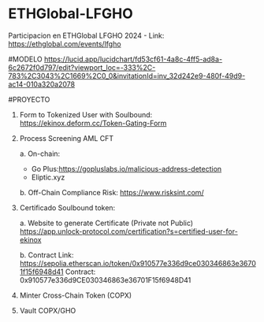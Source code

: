 # ETHGlobal-LFGHO
Participacion en ETHGlobal LFGHO 2024 - Link: https://ethglobal.com/events/lfgho


#MODELO 
https://lucid.app/lucidchart/fd53cf61-4a8c-4ff5-ad8a-6c2672f0d797/edit?viewport_loc=-333%2C-783%2C3043%2C1669%2C0_0&invitationId=inv_32d242e9-480f-49d9-ac14-010a320a2078 

#PROYECTO

1. Form to Tokenized User with Soulbound: https://ekinox.deform.cc/Token-Gating-Form 

2. Process Screening AML CFT

   a. On-chain: 
      - Go Plus:https://gopluslabs.io/malicious-address-detection
      - Eliptic.xyz 

   b. Off-Chain
      Compliance Risk: https://www.risksint.com/ 

3. Certificado Soulbound token:

   a. Website to generate Certificate (Private not Public)
   https://app.unlock-protocol.com/certification?s=certified-user-for-ekinox 

   b. Contract
      Link: https://sepolia.etherscan.io/token/0x910577e336d9ce030346863e36701f15f6948d41
      Contract: 0x910577e336d9CE030346863e36701F15f6948D41  

5. Minter Cross-Chain Token (COPX)
   
6. Vault COPX/GHO


